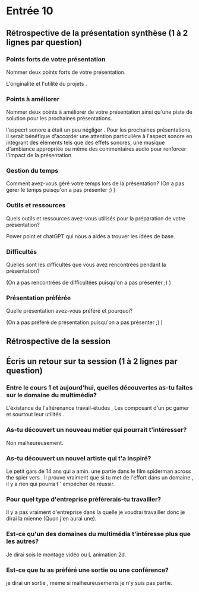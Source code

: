 # Entrée 10
## Rétrospective de la présentation synthèse (1 à 2 lignes par question)

### Points forts de votre présentation 
Nommer deux points forts de votre présentation.

L'originalité et l'utilité du projets .

### Points à améliorer
Nommer deux points à améliorer de votre présentation ainsi qu'une piste de solution pour les prochaines présentations. 

l'aspecrt sonore a était un peu négliger . Pour les prochaines présentations, il serait bénéfique d'accorder une attention particulière à l'aspect sonore en intégrant des éléments tels que des effets sonores, une musique d'ambiance appropriée ou même des commentaires audio pour renforcer l'impact de la présentation 

### Gestion du temps
Comment avez-vous géré votre temps lors de la présentation?
(On a pas gérer le temps puisqu'on a pas présenter ;) )

### Outils et ressources
Quels outils et ressources avez-vous utilisés pour la préparation de votre présentation?

Power point et chatGPT qui nous a aidés a trouver les idées de base.

### Difficultés
Quelles sont les difficultés que vous avez rencontrées pendant la présentation?

(On a pas rencontrées de difficultées  puisqu'on a pas présenter ;) )

### Présentation préférée
Quelle présentation avez-vous préféré et pourquoi?

(On a pas préféré de présentation puisqu'on a pas présenter ;) )

## Rétrospective de la session
## Écris un retour sur ta session (1 à 2 lignes par question)

### Entre le cours 1 et aujourd'hui, quelles découvertes as-tu faites sur le domaine du multimédia? 

L'éxistance de l'altérenance travail-études , Les composant d'un pc gamer et sourtout leur utilités .

### As-tu découvert un nouveau métier qui pourrait t'intéresser? 

Non malheureusement.

### As-tu découvert un nouvel artiste qui t'a inspiré? 

Le petit gars de 14 ans qui a amin. une partie dans le film spiderman across the spier vers . Il prouve vraiment que si tu met de l'effort dans un domaine , il y a rien qui pourra t ' empécher de réussir.

### Pour quel type d'entreprise préférerais-tu travailler? 

Il y a pas vraiment d'entreprise dans la quelle je voudrai travailler donc je dirai la mienne (Quon j'en aurai une).

### Est-ce qu'un des domaines du multimédia t'intéresse plus que les autres? 

Je dirai sois le montage vidéo ou L animation 2d.

### Est-ce que tu as préféré une sortie ou une conférence?

je dirai un sortie , meme si malheureusements je n'y suis pas partie.
